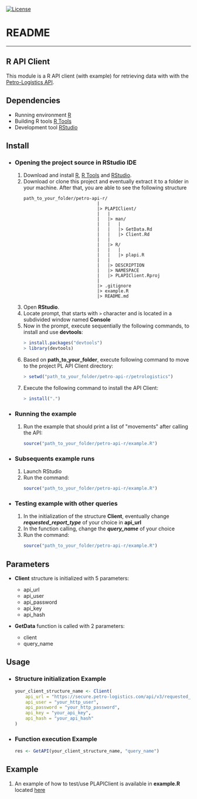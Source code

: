 [![License](https://img.shields.io/github/license/petro-logistics/petro-api-r.svg)](LICENSE)
# README
---

## R API Client
This module is a R API client (with example) for retrieving data with with the [Petro-Logistics API](https://secure.petro-logistics.com/client/api).

## Dependencies
- Running environment [R](https://cran.rstudio.com/)
- Building R tools [R Tools](https://cran.rstudio.com/)
- Development tool [RStudio](https://www.rstudio.com/products/rstudio/download/#download)


## Install
- ### Opening the project source in RStudio IDE
    1. Download and install [R](https://cran.r-project.org/mirrors.html), [R Tools](https://cran.rstudio.com/) and [RStudio](https://www.rstudio.com/products/rstudio/download/#download).
    2. Download or clone this project and eventually extract it to a folder in your machine. After that, you are able to see the following structure
        ```
        path_to_your_folder/petro-api-r/
                                    |
                                    |> PLAPIClient/
                                    |   |
                                    |   |> man/
                                    |   |   |
                                    |   |   |> GetData.Rd
                                    |   |   |> Client.Rd
                                    |   |
                                    |   |> R/
                                    |   |   |
                                    |   |   |> plapi.R
                                    |   |
                                    |   |> DESCRIPTION
                                    |   |> NAMESPACE
                                    |   |> PLAPIClient.Rproj
                                    |
                                    |> .gitignore
                                    |> example.R
                                    |> README.md

        ```
    3. Open **RStudio**.
    4. Locate prompt, that starts with `>` character and is located in a subdivided window named **Console**
    5. Now in the prompt, execute sequentially the following commands, to install and use **devtools**:
        ```R
        > install.packages("devtools")
        > library(devtools)
        ```
    6. Based on **path_to_your_folder**, execute following command to move to the project PL API Client directory:
        ```R
        > setwd("path_to_your_folder/petro-api-r/petrologistics")
        ```
    7. Execute the following command to install the API Client:
        ```R
        > install(".")
        ```


- ### Running the example
    1. Run the example that should print a list of "movements" after calling the API:
        ```R
        source("path_to_your_folder/petro-api-r/example.R")
        ```


- ### Subsequents example runs
    1. Launch RStudio
    2. Run the command:
        ```R
        source("path_to_your_folder/petro-api-r/example.R")
        ```


- ### Testing example with other queries
    1. In the initialization of the structure **Client**, eventually change **_requested_report_type_** of your choice in **api_url** 
    2. In the function calling, change the **_query_name_** of your choice
    3. Run the command:
        ```R
        source("path_to_your_folder/petro-api-r/example.R")
        ```


## Parameters
- **Client** structure is initialized with 5 parameters:
    - api_url
    - api_user
    - api_password
    - api_key
    - api_hash

- **GetData** function is called with 2 parameters:
    - client
    - query_name

## Usage
- ### Structure initialization Example
    ```R
    your_client_structure_name <- Client(
        api_url = "https://secure.petro-logistics.com/api/v3/requested_report_type",
        api_user = "your_http_user",
        api_password = "your_http_password",
        api_key = "your_api_key",
        api_hash = "your_api_hash"
    )
    ```


- ### Function execution Example
    ```R
    res <- GetAPI(your_client_structure_name, "query_name")
    ```


## Example
1. An example of how to test/use PLAPIClient is available in **example.R** located [here](example.R)
